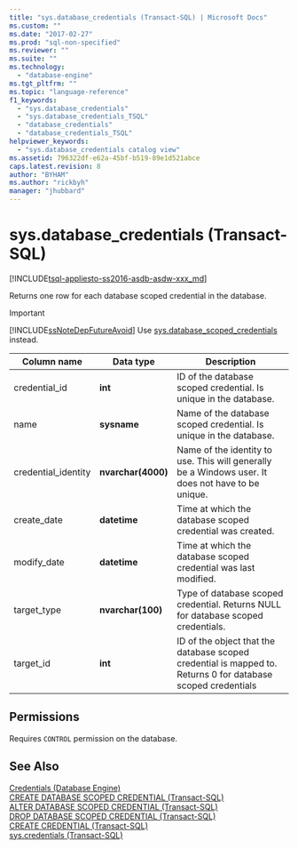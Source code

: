 ```yaml
---
title: "sys.database_credentials (Transact-SQL) | Microsoft Docs"
ms.custom: ""
ms.date: "2017-02-27"
ms.prod: "sql-non-specified"
ms.reviewer: ""
ms.suite: ""
ms.technology: 
  - "database-engine"
ms.tgt_pltfrm: ""
ms.topic: "language-reference"
f1_keywords: 
  - "sys.database_credentials"
  - "sys.database_credentials_TSQL"
  - "database_credentials"
  - "database_credentials_TSQL"
helpviewer_keywords: 
  - "sys.database_credentials catalog view"
ms.assetid: 796322df-e62a-45bf-b519-89e1d521abce
caps.latest.revision: 8
author: "BYHAM"
ms.author: "rickbyh"
manager: "jhubbard"
---
```

# sys.database_credentials (Transact-SQL)
[!INCLUDE[tsql-appliesto-ss2016-asdb-asdw-xxx_md](../../includes/tsql-appliesto-ss2016-asdb-asdw-xxx-md.md)]

  Returns one row for each database scoped credential in the database.  
> [!IMPORTANT]  
>  [!INCLUDE[ssNoteDepFutureAvoid](../../includes/ssnotedepfutureavoid-md.md)] Use [sys.database_scoped_credentials](../../relational-databases/system-catalog-views/sys-database-scoped-credentials-transact-sql.md) instead.    
  
|Column name|Data type|Description|  
|-----------------|---------------|-----------------|  
|credential_id|**int**|ID of the database scoped credential. Is unique in the database.|  
|name|**sysname**|Name of the database scoped credential. Is unique in the database.|  
|credential_identity|**nvarchar(4000)**|Name of the identity to use. This will generally be a Windows user. It does not have to be unique.|  
|create_date|**datetime**|Time at which the database scoped credential was created.|  
|modify_date|**datetime**|Time at which the database scoped credential was last modified.|  
|target_type|**nvarchar(100)**|Type of database scoped credential. Returns NULL for database scoped credentials.|  
|target_id|**int**|ID of the object that the database scoped credential is mapped to. Returns 0 for database scoped credentials|  
  
## Permissions  
 Requires `CONTROL` permission on the database.  
  
## See Also  
 [Credentials &#40;Database Engine&#41;](../../relational-databases/security/authentication-access/credentials-database-engine.md)   
 [CREATE DATABASE SCOPED CREDENTIAL &#40;Transact-SQL&#41;](../../t-sql/statements/create-database-scoped-credential-transact-sql.md)   
 [ALTER DATABASE SCOPED CREDENTIAL &#40;Transact-SQL&#41;](../../t-sql/statements/alter-database-scoped-credential-transact-sql.md)   
 [DROP DATABASE SCOPED CREDENTIAL &#40;Transact-SQL&#41;](../../t-sql/statements/drop-database-scoped-credential-transact-sql.md)   
 [CREATE CREDENTIAL &#40;Transact-SQL&#41;](../../t-sql/statements/create-credential-transact-sql.md)   
 [sys.credentials &#40;Transact-SQL&#41;](../../relational-databases/system-catalog-views/sys-credentials-transact-sql.md)  
  
  